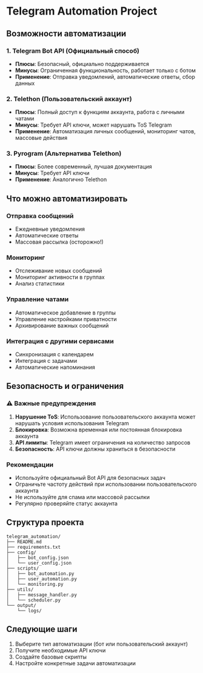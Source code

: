 # Telegram Automation Project

## Возможности автоматизации

### 1. Telegram Bot API (Официальный способ)
- **Плюсы**: Безопасный, официально поддерживается
- **Минусы**: Ограниченная функциональность, работает только с ботом
- **Применение**: Отправка уведомлений, автоматические ответы, сбор данных

### 2. Telethon (Пользовательский аккаунт)
- **Плюсы**: Полный доступ к функциям аккаунта, работа с личными чатами
- **Минусы**: Требует API ключи, может нарушать ToS Telegram
- **Применение**: Автоматизация личных сообщений, мониторинг чатов, массовые действия

### 3. Pyrogram (Альтернатива Telethon)
- **Плюсы**: Более современный, лучшая документация
- **Минусы**: Требует API ключи
- **Применение**: Аналогично Telethon

## Что можно автоматизировать

### Отправка сообщений
- Ежедневные уведомления
- Автоматические ответы
- Массовая рассылка (осторожно!)

### Мониторинг
- Отслеживание новых сообщений
- Мониторинг активности в группах
- Анализ статистики

### Управление чатами
- Автоматическое добавление в группы
- Управление настройками приватности
- Архивирование важных сообщений

### Интеграция с другими сервисами
- Синхронизация с календарем
- Интеграция с задачами
- Автоматические напоминания

## Безопасность и ограничения

### ⚠️ Важные предупреждения
1. **Нарушение ToS**: Использование пользовательского аккаунта может нарушать условия использования Telegram
2. **Блокировка**: Возможна временная или постоянная блокировка аккаунта
3. **API лимиты**: Telegram имеет ограничения на количество запросов
4. **Безопасность**: API ключи должны храниться в безопасности

### Рекомендации
- Используйте официальный Bot API для безопасных задач
- Ограничьте частоту действий при использовании пользовательского аккаунта
- Не используйте для спама или массовой рассылки
- Регулярно проверяйте статус аккаунта

## Структура проекта

```
telegram_automation/
├── README.md
├── requirements.txt
├── config/
│   ├── bot_config.json
│   └── user_config.json
├── scripts/
│   ├── bot_automation.py
│   ├── user_automation.py
│   └── monitoring.py
├── utils/
│   ├── message_handler.py
│   └── scheduler.py
└── output/
    └── logs/
```

## Следующие шаги

1. Выберите тип автоматизации (бот или пользовательский аккаунт)
2. Получите необходимые API ключи
3. Создайте базовые скрипты
4. Настройте конкретные задачи автоматизации
